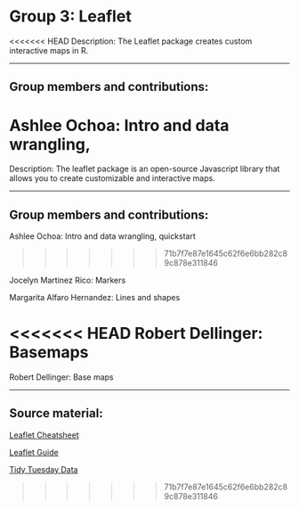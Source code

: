 # Group 3: Leaflet

<<<<<<< HEAD
Description: The Leaflet package creates custom interactive maps in R.

---

## Group members and contributions: 

Ashlee Ochoa: Intro and data wrangling, 
=======
Description: The leaflet package is an open-source Javascript library that allows you to create customizable and interactive maps.

---

## Group members and contributions:

Ashlee Ochoa: Intro and data wrangling, quickstart
>>>>>>> 71b7f7e87e1645c62f6e6bb282c89c878e311846

Jocelyn Martinez Rico: Markers

Margarita Alfaro Hernandez: Lines and shapes

<<<<<<< HEAD
Robert Dellinger: Basemaps
=======
Robert Dellinger: Base maps

---

## Source material: 

[Leaflet Cheatsheet](https://github.com/rstudio/cheatsheets/blob/main/leaflet.pdf)

[Leaflet Guide](http://rstudio.github.io/leaflet/)

[Tidy Tuesday Data](https://github.com/rfordatascience/tidytuesday/blob/master/data/2020/2020-05-12/readme.md)
>>>>>>> 71b7f7e87e1645c62f6e6bb282c89c878e311846
